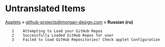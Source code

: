 # Untranslated Items
[Applets](../../../README.md) &#187; [github-projects@morgan-design.com](../README.md) &#187; **Russian (ru)**

       1	Attempting to Load your GitHub Repos
       2	Successfully Loaded GitHub Repos for user
       3	Failed to load GitHub Repositories! Check applet Configuration
